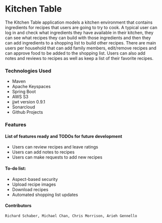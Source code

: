 # Kitchen Table #

The Kitchen Table application models a kitchen environment that contains ingredients for recipes that users are going to try to cook. A typical user can log in and check what ingredients they have available in their kitchen, they can see what recipes they can build with those ingredients and then they can add ingredients to a shopping list to build other recipes. There are main users per household that can add family members, edit/remove recipes and can approve food to be added to the shopping list. Users can also add notes and reviews to recipes as well as keep a list of their favorite recipes.

### Technologies Used ###

* Maven
* Apache Keyspaces
* Spring Boot
* AWS S3
* jjwt version 0.9.1
* Sonarcloud
* Github Projects

### Features ###

#### List of features ready and TODOs for future development ####

* Users can review recipes and leave ratings
* Users can add notes to recipes
* Users can make requests to add new recipes

#### To-do list: ####

* Aspect-based security
* Upload recipe images
* Download recipes
* Automated shopping list updates

#### Contributors ####

    Richard Schaber, Michael Chan, Chris Morrison, Arieh Gennello
